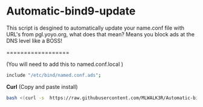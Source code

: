 Automatic-bind9-update
======================

This script is desgined to automatically update your name.conf file with URL's from  pgl.yoyo.org, what does  that mean? Means you block ads at the DNS level like a BOSS!


==================

(You will need to add this to named.conf.local  )
```bash 
include "/etc/bind/named.conf.ads";
```
**Curl** (Copy and paste install)
```bash
bash <(curl -s  https://raw.githubusercontent.com/MLWALK3R/Automatic-bind9-update/master/bindupdate.sh ) 
```

